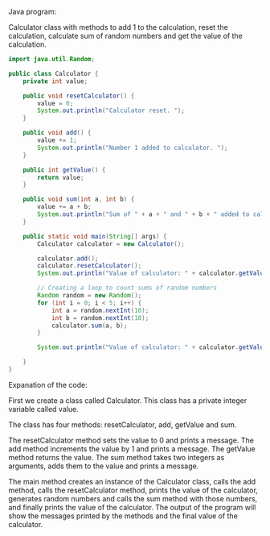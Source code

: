 Java program:

Calculator class with methods to add 1 to the calculation, reset the calculation, 
calculate sum of random numbers and get the value of the calculation.

```java
import java.util.Random;

public class Calculator {
    private int value;

    public void resetCalculator() {
        value = 0;
        System.out.println("Calculator reset. ");
    }

    public void add() {
        value += 1;
        System.out.println("Number 1 added to calculator. ");
    }

    public int getValue() {
        return value;
    }

    public void sum(int a, int b) {
        value += a + b;
        System.out.println("Sum of " + a + " and " + b + " added to calculator.");
    }

    public static void main(String[] args) {
        Calculator calculator = new Calculator();

        calculator.add();
        calculator.resetCalculator();
        System.out.println("Value of calculator: " + calculator.getValue());

        // Creating a loop to count sums of random numbers
        Random random = new Random();
        for (int i = 0; i < 5; i++) {
            int a = random.nextInt(10);
            int b = random.nextInt(10);
            calculator.sum(a, b);
        }

        System.out.println("Value of calculator: " + calculator.getValue());

    }
}
```

Expanation of the code:

First we create a class called Calculator. This class has a private integer variable called value. 

The class has four methods: resetCalculator, add, getValue and sum. 

The resetCalculator method sets the value to 0 and prints a message. 
The add method increments the value by 1 and prints a message. The getValue method returns the value. 
The sum method takes two integers as arguments, adds them to the value and prints a message. 

The main method creates an instance of the Calculator class, calls the add method, 
calls the resetCalculator method, prints the value of the calculator, generates random numbers and calls the sum method with those numbers, 
and finally prints the value of the calculator. The output of the program will show the messages printed 
by the methods and the final value of the calculator. 

```